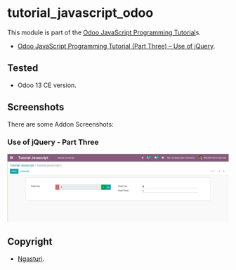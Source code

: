 # tutorial_javascript_odoo

This module is part of the [Odoo JavaScript Programming Tutorial](https://en.ngasturi.id/?s=javascript)s.

- [Odoo JavaScript Programming Tutorial (Part Three) – Use of jQuery](https://en.ngasturi.id/2021/05/09/odoo-javascript-programming-tutorial-part-three-use-of-jquery/).

## Tested

- Odoo 13 CE version.

## Screenshots

There are some Addon Screenshots:

### Use of jQuery - Part Three

![Use of jQuery - Part Three](./static/description/odoo_custom_widget_add_field.png "Use of jQuery - Part Three")

## Copyright

- [Ngasturi](https://en.ngasturi.id/).

